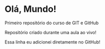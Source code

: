 # Olá, Mundo!
Primeiro repositório do curso de GIT e GitHub

Repositório criado durante uma aula ao vivo!

Essa linha eu adicionei diretamente no GitHub!
